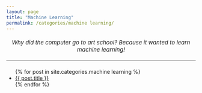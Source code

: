 ```yaml
---
layout: page
title: "Machine Learning"
permalink: /categories/machine learning/
---
```

<div style="text-align: center; margin-top: 20px; font-size: 15px; font-style: italic;">
    Why did the computer go to art school? Because it wanted to learn machine learning!
</div>

<hr style="margin-top: 20px; margin-bottom: 20px;">
<ul>
  {% for post in site.categories.machine learning %}
  <li><a href="{{ post.url }}">{{ post.title }}</a></li>
  {% endfor %}
</ul>
